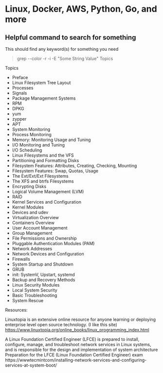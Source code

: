# Linux, Docker, AWS, Python, Go, and more

## Helpful command to search for something

This should find any keyword(s) for something you need
> grep --color -r -i -E "Some String Value"  Topics

Topics

- Preface 
- Linux Filesystem Tree Layout
- Processes
- Signals
- Package Management Systems 
- RPM
- DPKG
- yum
- zypper 
- APT
- System Monitoring 
- Process Monitoring 
- Memory: Monitoring Usage and Tuning 
- I/O Monitoring and Tuning 
- I/O Scheduling 
- Linux Filesystems and the VFS 
- Partitioning and Formatting Disks 
- Filesystem Features: Attributes, Creating, Checking, Mounting 
- Filesystem Features: Swap, Quotas, Usage 
- The Ext/Ext/Ext Filesystems
- The XFS and btrfs Filesystems
- Encrypting Disks
- Logical Volume Management (LVM)
- RAID
- Kernel Services and Configuration
- Kernel Modules
- Devices and udev
- Virtualization Overview
- Containers Overview
- User Account Management
- Group Management
- File Permissions and Ownership
- Pluggable Authentication Modules (PAM)
- Network Addresses 
- Network Devices and Configuration 
- Firewalls
- System Startup and Shutdown
- GRUB
- init: SystemV, Upstart, systemd
- Backup and Recovery Methods
- Linux Security Modules
- Local System Security
- Basic Troubleshooting
- System Rescue

Resources:

Linuxtopia is an extensive online resource for anyone learning or deploying enterprise level open source technology. (I like this site)
https://www.linuxtopia.org/online_books/linux_programming_index.html

A Linux Foundation Certified Engineer (LFCE) is prepared to install, configure, manage, and troubleshoot network services in Linux systems, and is responsible for the design and implementation of system architecture
Preparation for the LFCE (Linux Foundation Certified Engineer) exam
https://wwwtecmintcom/installing-network-services-and-configuring-services-at-system-boot/